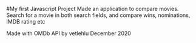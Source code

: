 #My first Javascript Project
Made an application to compare movies. Search for a movie in both search fields, and compare wins, nominations, IMDB rating etc

Made with OMDb API by vetlehlu December 2020
